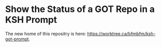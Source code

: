 # Show the Status of a GOT Repo in a KSH Prompt

The new home of this repositry is here:
<a href="https://worktree.ca/bfmbfm/ksh-got-prompt">https://worktree.ca/bfmbfm/ksh-got-prompt</a>.
